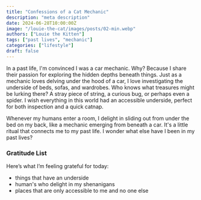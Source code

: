 ```yaml
---
title: "Confessions of a Cat Mechanic"
description: "meta description"
date: 2024-06-28T10:00:00Z
image: "/louie-the-cat/images/posts/02-min.webp"
authors: ["Louie the Kitten"]
tags: ["past lives", "mechanic"]
categories: ["lifestyle"]
draft: false
---
```


In a past life, I'm convinced I was a car mechanic. Why? Because I share their passion for exploring the hidden depths beneath things. Just as a mechanic loves delving under the hood of a car, I love investigating the underside of beds, sofas, and wardrobes.  Who knows what treasures might be lurking there? A stray piece of string, a curious bug, or perhaps even a spider. I wish everything in this world had an accessible underside, perfect for both inspection and a quick catnap.

Whenever my humans enter a room, I delight in sliding out from under the bed on my back, like a mechanic emerging from beneath a car. It's a little ritual that connects me to my past life. I wonder what else have I been in my past lives?

### Gratitude List

Here’s what I’m feeling grateful for today:

* things that have an underside
* human's who delight in my shenanigans
* places that are only accessible to me and no one else
